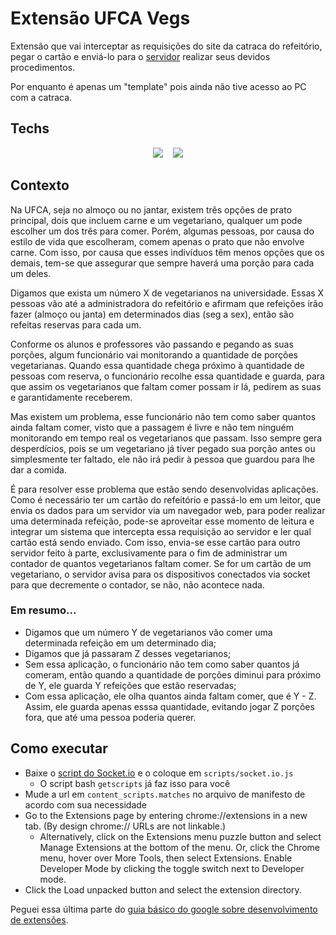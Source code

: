 # Extensão UFCA Vegs
Extensão que vai interceptar as requisições do site da catraca do refeitório, pegar o cartão e enviá-lo para o [servidor](https://github.com/DanielNasc/ufca-vegs) realizar seus devidos
procedimentos.

Por enquanto é apenas um "template" pois ainda não tive acesso ao PC com a catraca.

## Techs

<div align='center'>
  <img src='https://img.shields.io/badge/Google%20Chrome-4285F4?style=for-the-badge&logo=GoogleChrome&logoColor=white'/>
  &nbsp;&nbsp;
  <img src='https://img.shields.io/badge/Socket.io-black?style=for-the-badge&logo=socket.io&badgeColor=010101'/>
</div>

## Contexto

Na UFCA, seja no almoço ou no jantar, existem três opções de prato principal, dois que incluem carne e um vegetariano, qualquer um pode escolher um dos três para comer.
Porém, algumas pessoas, por causa do estilo de vida que escolheram, comem apenas o prato que não envolve carne. Com isso, por causa que esses indivíduos têm menos opções que os demais, tem-se
que assegurar que sempre haverá uma porção para cada um deles.

Digamos que exista um número X de vegetarianos na universidade. Essas X pessoas vão até a administradora do refeitório e afirmam que refeições irão fazer (almoço ou janta) em
determinados dias (seg a sex), então são refeitas reservas para cada um.

Conforme os alunos e professores vão passando e pegando as suas porções, algum funcionário vai monitorando a quantidade de porções vegetarianas. Quando essa quantidade chega próximo à
quantidade de pessoas com reserva, o funcionário recolhe essa quantidade e guarda, para que assim os vegetarianos que faltam comer possam ir lá, pedirem as suas e garantidamente
receberem.

Mas existem um problema, esse funcionário não tem como saber quantos ainda faltam comer, visto que a passagem é livre e não tem ninguém monitorando em tempo real os vegetarianos 
que passam. Isso sempre gera desperdícios, pois se um vegetariano já tiver pegado sua porção antes ou simplesmente ter faltado, ele não irá pedir à pessoa que guardou para
lhe dar a comida.

É para resolver esse problema que estão sendo desenvolvidas aplicações. Como é necessário ter um cartão do refeitório e passá-lo em um leitor, que envia os dados para 
um servidor via um navegador web, para poder realizar uma determinada refeição, pode-se aproveitar esse momento de leitura e integrar um sistema que intercepta essa requisição
ao servidor e ler qual cartão está sendo enviado. Com isso, envia-se esse cartão para outro servidor feito à parte, exclusivamente para o fim de administrar um contador de
quantos vegetarianos faltam comer. Se for um cartão de um vegetariano, o servidor avisa para os dispositivos conectados via socket para que decremente o contador, se não,
não acontece nada.

### Em resumo...

- Digamos que um número Y de vegetarianos vão comer uma determinada refeição em um determinado dia;
- Digamos que já passaram Z desses vegetarianos;
- Sem essa aplicação, o funcionário não tem como saber quantos já comeram, então quando a quantidade de porções diminui para próximo de Y, ele guarda Y refeições que
estão reservadas;
- Com essa aplicação, ele olha quantos ainda faltam comer, que é Y - Z. Assim, ele guarda apenas esssa quantidade, evitando jogar Z porções fora, que até uma pessoa poderia
querer.

## Como executar

- Baixe o [script do Socket.io](https://cdnjs.cloudflare.com/ajax/libs/socket.io/4.6.0/socket.io.min.js) e o coloque em `scripts/socket.io.js`
  - O script bash `getscripts` já faz isso para você
- Mude a url em `content_scripts.matches` no arquivo de manifesto de acordo com sua necessidade
- Go to the Extensions page by entering chrome://extensions in a new tab. (By design chrome:// URLs are not linkable.)
  - Alternatively, click on the Extensions menu puzzle button and select Manage Extensions at the bottom of the menu.
Or, click the Chrome menu, hover over More Tools, then select Extensions.
Enable Developer Mode by clicking the toggle switch next to Developer mode.
- Click the Load unpacked button and select the extension directory.

Peguei essa última parte do [guia básico do google sobre desenvolvimento de extensões](https://developer.chrome.com/docs/extensions/mv3/getstarted/development-basics/).
